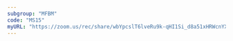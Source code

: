 ```yaml
---
subgroup: "MFBM"
code: "MS15"
myURL: "https://zoom.us/rec/share/wbYpcslT6lveRu9k-qHI1Si_d8a51xHRWcnYX4IMt7vVWGpo9SabyhYblADenWhv.DIRpV7YnaW4D3C9A?startTime=1623890182000"
---
```

